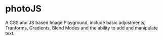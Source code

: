 # photoJS
A CSS and JS based Image Playground, include basic adjustments, Tranforms, Gradients, Blend Modes and the ability to add and manipulate text.
